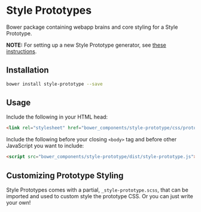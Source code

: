 # Style Prototypes

Bower package containing webapp brains and core styling for a Style Prototype.

**NOTE:** For setting up a new Style Prototype generator, see [these instructions](https://github.com/north/generator-Style-Prototype#installation).

## Installation

```bash
bower install style-prototype --save
```

## Usage

Include the following in your HTML head:

```html
<link rel="stylesheet" href="bower_components/style-prototype/css/prototype.css">
```

Include the following before your closing `<body>` tag and before other JavaScript you want to include:

```html
<script src="bower_components/style-prototype/dist/style-prototype.js"></script>
```

## Customizing Prototype Styling

Style Prototypes comes with a partial, `_style-prototype.scss`, that can be imported and used to custom style the prototype CSS. Or you can just write your own!
